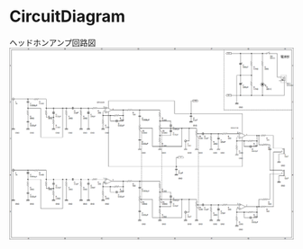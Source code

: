 # CircuitDiagram
ヘッドホンアンプ回路図
![Chu Moyヘッドホンアンプ](https://raw.githubusercontent.com/130cmWolf/CircuitDiagram/master/ChuMoy.png "回路図")
